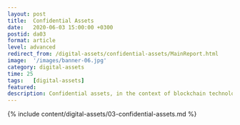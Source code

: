 ```yaml
---
layout: post
title:  Confidential Assets
date:   2020-06-03 15:00:00 +0300
postid: da03
format: article
level: advanced
redirect_from: /digital-assets/confidential-assets/MainReport.html
image:  '/images/banner-06.jpg'
category: digital-assets
time: 25
tags:   [digital-assets]
featured:
description: Confidential assets, in the context of blockchain technology and blockchain-based cryptocurrencies, can have different meanings to different audiences, and can also be something totally different or unique depending on the use case.
---
```


{% include content/digital-assets/03-confidential-assets.md %}
